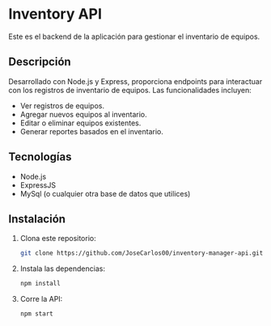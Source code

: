 # Inventory API

Este es el backend de la aplicación para gestionar el inventario de equipos. 

## Descripción
Desarrollado con Node.js y Express, proporciona endpoints para interactuar con los registros de inventario de equipos. Las funcionalidades incluyen:

- Ver registros de equipos.
- Agregar nuevos equipos al inventario.
- Editar o eliminar equipos existentes.
- Generar reportes basados en el inventario.

## Tecnologías
- Node.js
- ExpressJS
- MySql (o cualquier otra base de datos que utilices)

## Instalación
1. Clona este repositorio:
   ```bash
   git clone https://github.com/JoseCarlos00/inventory-manager-api.git

2. Instala las dependencias:
   ```bash
   npm install

3. Corre la API:
   ```bash
   npm start

